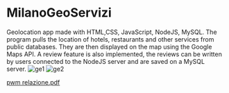 # MilanoGeoServizi
Geolocation app made with HTML,CSS, JavaScript, NodeJS, MySQL. The program pulls the location of hotels, restaurants and other services from public databases. 
They are then displayed on the map using the Google Maps API. A review feature is also implemented, the reviews can be written by users connected to the NodeJS server
and are saved on a MySQL server.
![ge1](https://user-images.githubusercontent.com/66304521/132509668-10da3d2b-1bac-4961-a558-11ba69930947.PNG)
![ge2](https://user-images.githubusercontent.com/66304521/132509673-5ab9611f-a14a-487a-89dc-3809a00ba4ea.PNG)


[pwm relazione.pdf](https://github.com/Miller786/MilanoGeoServizi/files/7128813/pwm.relazione.pdf)
